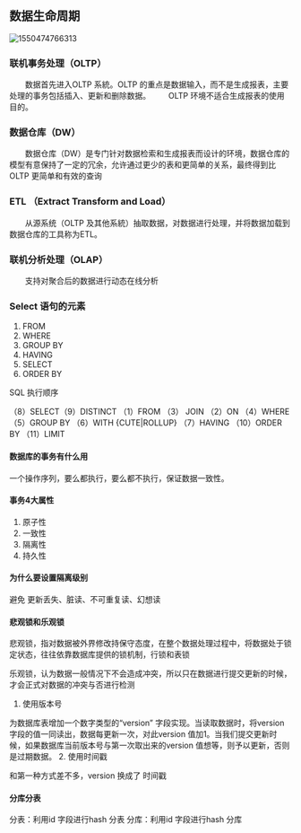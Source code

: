 ## 数据生命周期

![1550474766313](C:\Users\15941\AppData\Roaming\Typora\typora-user-images\1550474766313.png)

### 联机事务处理（OLTP）

&emsp;&emsp;数据首先进入OLTP 系統。OLTP 的重点是数据输入，而不是生成报表，主要处理的事务包括插入、更新和删除数据。
&emsp;&emsp;OLTP 环境不适合生成报表的使用目的。

### 数据仓库（DW）

&emsp;&emsp;数据仓库（DW）是专门针对数据检索和生成报表而设计的环境，数据仓库的模型有意保持了一定的冗余，允许通过更少的表和更简单的关系，最终得到比OLTP 更简单和有效的查询

### ETL （Extract Transform and Load）

&emsp;&emsp;从源系统（OLTP 及其他系統）抽取数据，对数据进行处理，并将数据加载到数据仓库的工具称为ETL。

### 联机分析处理（OLAP）
&emsp;&emsp;支持对聚合后的数据进行动态在线分析

### Select 语句的元素
1. FROM
2. WHERE
3. GROUP BY
4. HAVING
5. SELECT
6. ORDER BY

SQL 执行顺序

（8）SELECT（9）DISTINCT 
（1）FROM 
（3） JOIN 
（2）ON 
（4）WHERE 
（5）GROUP BY 
（6）WITH {CUTE|ROLLUP} 
（7）HAVING 
（10）ORDER BY 
（11）LIMIT



#### 数据库的事务有什么用
一个操作序列，要么都执行，要么都不执行，保证数据一致性。

#### 事务4大属性
1. 原子性
2. 一致性
3. 隔离性
4. 持久性

#### 为什么要设置隔离级别
避免 更新丢失、脏读、不可重复读、幻想读

#### 悲观锁和乐观锁
悲观锁，指对数据被外界修改持保守态度，在整个数据处理过程中，将数据处于锁定状态，往往依靠数据库提供的锁机制，行锁和表锁

乐观锁，认为数据一般情况下不会造成冲突，所以只在数据进行提交更新的时候，才会正式对数据的冲突与否进行检测
1. 使用版本号

为数据库表增加一个数字类型的“version” 字段实现。当读取数据时，将version 字段的值一同读出，数据每更新一次，对此version 值加1。当我们提交更新时候，如果数据库当前版本号与第一次取出来的version 值想等，则予以更新，否则是过期数据。
2. 使用时间戳

和第一种方式差不多，version 换成了 时间戳

#### 分库分表
分表：利用id 字段进行hash 分表
分库：利用id 字段进行hash 分库